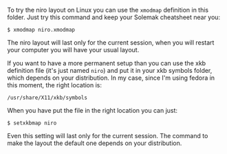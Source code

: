 To try the niro layout on Linux you can use the `xmodmap` definition in this
folder. Just try this command and keep your Solemak cheatsheet near you:

    $ xmodmap niro.xmodmap

The niro layout will last only for the current session, when you
will restart your computer you will have your usual layout.

If you want to have a more permanent setup than you can use the xkb definition
file (it's just named `niro`) and put it in your xkb symbols folder, which
depends on your distribution.  In my case, since I'm using fedora in this
moment, the right location is:

    /usr/share/X11/xkb/symbols

When you have put the file in the right location you can just:

    $ setxkbmap niro

Even this setting will last only for the current session. The command to make
the layout the default one depends on your distribution.
